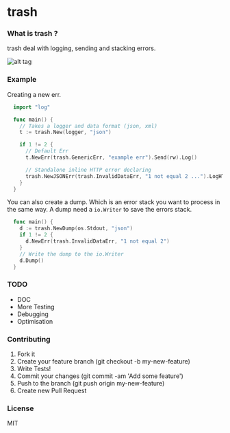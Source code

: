 # trash

### What is trash ?
trash deal with logging, sending and stacking errors.

![alt tag](http://www.elementaryos-fr.org/wp-content/uploads/2013/12/FreeGreatPicture.com-23409-trash.jpg)

### Example
Creating a new err.

``` go
  import "log"

  func main() {
    // Takes a logger and data format (json, xml)
    t := trash.New(logger, "json")

    if 1 != 2 {
      // Default Err
      t.NewErr(trash.GenericErr, "example err").Send(rw).Log()

      // Standalone inline HTTP error declaring
      trash.NewJSONErr(trash.InvalidDataErr, "1 not equal 2 ...").LogHTTP(req).SendHTTP(rw, 406)
    }
  }
```
You can also create a dump. Which is an error stack you want to process in the same way.
A dump need a `io.Writer` to save the errors stack.

``` go
  func main() {
    d := trash.NewDump(os.Stdout, "json")
    if 1 != 2 {
      d.NewErr(trash.InvalidDataErr, "1 not equal 2")
    }
    // Write the dump to the io.Writer
    d.Dump()
  }

```

### TODO

- DOC
- More Testing
- Debugging
- Optimisation

### Contributing

1. Fork it
2. Create your feature branch (git checkout -b my-new-feature)
3. Write Tests!
4. Commit your changes (git commit -am 'Add some feature')
5. Push to the branch (git push origin my-new-feature)
6. Create new Pull Request

### License
MIT
